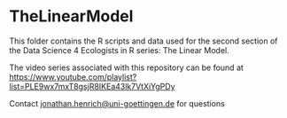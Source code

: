 # TheLinearModel

This folder contains the R scripts and data used for the second section
of the Data Science 4 Ecologists in R series: The Linear Model.

The video series associated with this repository can be found at
https://www.youtube.com/playlist?list=PLE9wx7mxT8gsjR8IKEa43lk7VtXiYgPDy

Contact jonathan.henrich@uni-goettingen.de for questions

